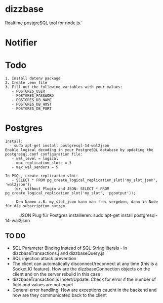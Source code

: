 # dizzbase
Realtime postgreSQL tool for node js.´

# Notifier 

# Todo
    1. Install dotenv package 
    2. Create .env file 
    3. Fill out the following variables with your values:
       - POSTGRES_USER
       - POSTGRES_PASSWORD
       - POSTGRES_DB_NAME
       - POSTGRES_DB_HOST
       - POSTGRES_DB_PORT

# Postgres 
    Install: 
      - sudo apt-get install postgresql-14-wal2json
    Enable logical decoding in your PostgreSQL database by updating the postgresql.conf configuration file: 
       - wal_level = logical 
       - max_replication_slots = 5 
       - max_wal_senders = 5

    In PSQL, create replication slot:
       - SELECT * FROM pg_create_logical_replication_slot('my_slot_json', 'wal2json');
        (or, without Plugin and JSON: SELECT * FROM pg_create_logical_replication_slot('my_slot', 'pgoutput'));

       - Den Namen z.B. my_slot_json kann man frei vergeben, dann in Node für die subscription nutzen.
      
        JSON Plug für Postgres installieren:
        sudo apt-get install postgresql-14-wal2json

## TO DO
- SQL Parameter Binding instead of SQL String literals - in dizzbaseTransactions.j and dizzbaseQuery.js
- SQL injection attack prevention
- The client can automatically disconnect/reconnect at any time (this is a Socket.IO feature). How are the dizzbaseConnection objects on the client and on the server rebuild in this case
- dizzbaseTransaction.js Insert/Update: Check for error if the number of field and values are not equel
- General error handling: How are exceptions caucht in the backend and how are they communicated back to the client
